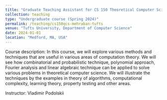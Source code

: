 ```yaml
---
title: "Graduate Teaching Assistant for CS 150 Theoretical Computer Science Toolkit"
collection: teaching
type: "Undergraduate course (Spring 2024)"
permalink: /teaching/cs150qcs-mehraban-tufts
venue: "Tufts University, Department of Computer Science"
date: 2024-01-01
location: "Medford, MA, USA"
---
```

  
Course description: In this course, we will explore various methods and techniques that are useful in various areas of computation theory. We will see how combinatorial and probabilistic technique, polynomial approach, Fourier analysis and linear algebraic technique can be applied to solve various problems in theoretical computer science. We will illustrate the techniques by the examples in theory of algorithms, computational complexity, learning theory, property testing and other areas.

Instructor: Vladimir Podolskii
